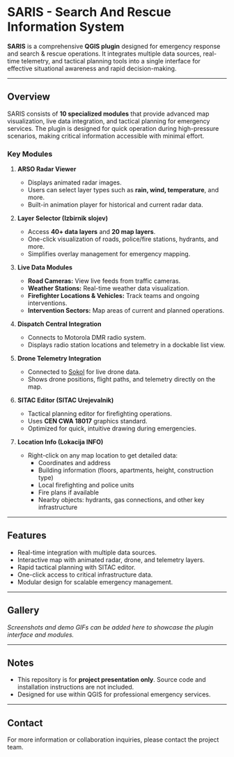 # SARIS - Search And Rescue Information System

**SARIS** is a comprehensive **QGIS plugin** designed for emergency response and search & rescue operations. It integrates multiple data sources, real-time telemetry, and tactical planning tools into a single interface for effective situational awareness and rapid decision-making.

---

## Overview

SARIS consists of **10 specialized modules** that provide advanced map visualization, live data integration, and tactical planning for emergency services. The plugin is designed for quick operation during high-pressure scenarios, making critical information accessible with minimal effort.

### Key Modules

1. **ARSO Radar Viewer**
   - Displays animated radar images.
   - Users can select layer types such as **rain, wind, temperature**, and more.
   - Built-in animation player for historical and current radar data.

2. **Layer Selector (Izbirnik slojev)**
   - Access **40+ data layers** and **20 map layers**.
   - One-click visualization of roads, police/fire stations, hydrants, and more.
   - Simplifies overlay management for emergency mapping.

3. **Live Data Modules**
   - **Road Cameras:** View live feeds from traffic cameras.
   - **Weather Stations:** Real-time weather data visualization.
   - **Firefighter Locations & Vehicles:** Track teams and ongoing interventions.
   - **Intervention Sectors:** Map areas of current and planned operations.

4. **Dispatch Central Integration**
   - Connects to Motorola DMR radio system.
   - Displays radio station locations and telemetry in a dockable list view.

5. **Drone Telemetry Integration**
   - Connected to [Sokol](https://github.com/lbttim/Sokol) for live drone data.
   - Shows drone positions, flight paths, and telemetry directly on the map.

6. **SITAC Editor (SITAC Urejevalnik)**
   - Tactical planning editor for firefighting operations.
   - Uses **CEN CWA 18017** graphics standard.
   - Optimized for quick, intuitive drawing during emergencies.

7. **Location Info (Lokacija INFO)**
   - Right-click on any map location to get detailed data:
     - Coordinates and address
     - Building information (floors, apartments, height, construction type)
     - Local firefighting and police units
     - Fire plans if available
     - Nearby objects: hydrants, gas connections, and other key infrastructure

---

## Features

- Real-time integration with multiple data sources.
- Interactive map with animated radar, drone, and telemetry layers.
- Rapid tactical planning with SITAC editor.
- One-click access to critical infrastructure data.
- Modular design for scalable emergency management.

---

## Gallery

*Screenshots and demo GIFs can be added here to showcase the plugin interface and modules.*

---

## Notes

- This repository is for **project presentation only**. Source code and installation instructions are not included.
- Designed for use within QGIS for professional emergency services.

---

## Contact

For more information or collaboration inquiries, please contact the project team.
